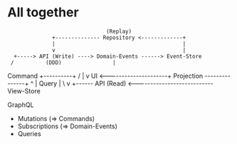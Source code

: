 # All together

                                   (Replay)
                  +-------------- Repository <-------------+
                  |                                        |
                  v                                        |
      +-----> API (Write) ----> Domain-Events ------> Event-Store
     /          (DDD)                |
 Command                  +----------+
   /                      |          v
UI  <---------------------+      Projection ---------------+
   ^                                                       |
  Query                                                    |
     \                                                     v
      +------ API (Read) <--------------------------- View-Store


GraphQL
- Mutations (=> Commands)
- Subscriptions (=> Domain-Events)
- Queries
